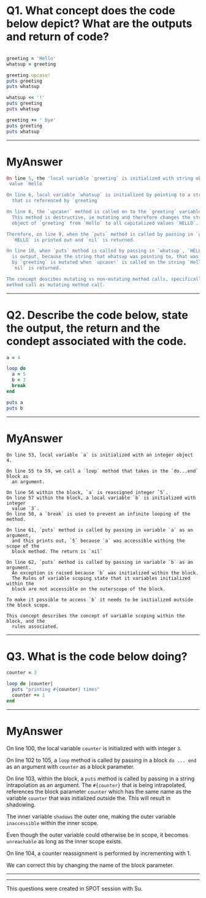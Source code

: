 # Q1. What concept does the code below depict? What are the outputs and return of code?

```ruby

greeting = 'Hello'
whatsup = greeting

greeting.upcase!
puts greeting
puts whatsup

whatsup << '!'
puts greeting
puts whatsup

greeting += ' bye'
puts greeting
puts whatsup
```

____
# MyAnswer

``` ruby
On line 5, the 'local variable `greeting` is initialized with string object with
 value `Hello`

On line 6, local variable `whatsup` is initialized by pointing to a string `Hello`
  that is referenced by `greeting`

On line 8, the `upcase!` method is called on to the `greeting` variable.
  This method is destructive, ie mutating and therefore changes the string
  object of `greeting` from `Hello` to all capitalized values `HELLO`.

Therefore, on line 9, when the `puts` method is called by passing in `greeting`
  `HELLO` is printed out and `nil` is returned.

On line 10, when `puts` method is called by passing in `whatsup`, `HELLO`
  is output, because the string that whatsup was pointing to, that was referenced
  by `greeting` is mutated when `upcase!` is called on the string `Hello`.
  `nil` is returned.

The concept descibes mutating vs non-mutating method calls, specifically, `upcase!`
method call as mutating method call.

```

____

# Q2. Describe the code below, state the output, the return and the condept associated with the code.

```ruby
a = 4

loop do
  a = 5
  b = 3
  break
end

puts a
puts b

```

***
# MyAnswer

```
On line 53, local variable `a` is initialized with an integer object 4.

On line 55 to 59, we call a `loop` method that takes in the `do...end` block as
  an argument.

On line 56 within the block, `a` is reassigned integer `5`.
On line 57 within the block, a local variable `b` is initialized with integer
  value `3`.
On line 58, a `break` is used to prevent an infinite looping of the method.

On line 61, `puts` method is called by passing in variable `a` as an argument,
  and this prints out, `5` because `a` was accessible withing the scope of the
  block method. The return is `nil`

On line 62, `puts` method is called by passing in variable `b` as an argument.
  An exception is raised because `b` was initialized within the block.
  The Rules of variable scoping state that it variables initialized within the
  block are not accessible on the outerscope of the block.

To make it possible to access `b` it needs to be initialized outside the block scope.

This concept describes the concept of variable scoping within the block, and the
  rules associated.
```

***

# Q3. What is the code below doing?

``` ruby
counter = 3

loop do |counter|
  puts "printing #{counter} times"
  counter += 1
end

```

***
# MyAnswer


On line 100, the local variable `counter` is initialized with with integer `3`.

On line 102 to 105, a `loop` method is called by passing in a block `do ... end`
  as an argument with `counter` as a block parameter.

On line 103, within the block, a `puts` method is called by passing in a string
  intrapolation as an argument. The `#{counter}` that is being intrapolated,
  references the block parameter `counter` which has the same name as
  the variable `counter` that was initialized outside the.
  This will result in shadowing.

The inner variable `shadows` the outer one, making the outer variable `inaccessible`
  within the inner scope.

Even though the outer variable could otherwise be in scope, it becomes `unreachable`
as long as the inner scope exists.

On line 104, a counter reassignment is performed by incrementing with 1.

We can correct this by changing the name of the block parameter.
***


______
This  questions were created in SPOT session with Su.

